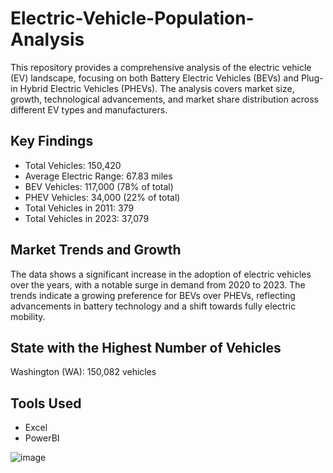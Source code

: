 # Electric-Vehicle-Population-Analysis
This repository provides a comprehensive analysis of the electric vehicle (EV) landscape, focusing on both Battery Electric Vehicles (BEVs) and Plug-in Hybrid Electric Vehicles (PHEVs). The analysis covers market size, growth, technological advancements, and market share distribution across different EV types and manufacturers.

## Key Findings
- Total Vehicles: 150,420
- Average Electric Range: 67.83 miles
- BEV Vehicles: 117,000 (78% of total)
- PHEV Vehicles: 34,000 (22% of total)
- Total Vehicles in 2011: 379
- Total Vehicles in 2023: 37,079

## Market Trends and Growth
The data shows a significant increase in the adoption of electric vehicles over the years, with a notable surge in demand from 2020 to 2023. The trends indicate a growing preference for BEVs over PHEVs, reflecting advancements in battery technology and a shift towards fully electric mobility.

## State with the Highest Number of Vehicles
Washington (WA): 150,082 vehicles

## Tools Used
- Excel
- PowerBI

![image](https://github.com/billy3b/Electric-Vehicle-Population-Analysis/assets/108816279/15cbcacf-0bf3-427a-847d-daa363324c34)


